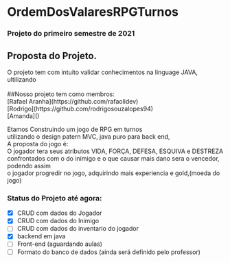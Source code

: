# OrdemDosValaresRPGTurnos
### Projeto do primeiro semestre de 2021</br>

## Proposta do Projeto.</br>
<p>O projeto tem com intuito validar conhecimentos na linguage JAVA, ultilizando</br
conhecimento adquiridos em sala de aula.</p>
</br>
##Nosso projeto tem como membros:</br>
[Rafael Aranha](https://github.com/rafaolidev)</br>
[Rodrigo](https://github.com/rodrigosouzalopes94)</br>
[Amanda]()</br>
<p>
  Etamos Construindo um jogo de RPG em turnos</br>
  utilizando o design patern MVC, java puro para back end, </br>
  A proposta do jogo é:</br>
  O jogador tera seus atributos VIDA, FORÇA, DEFESA, ESQUIVA e DESTREZA </br>
  confrontados com o do inimigo e o que causar mais dano sera o vencedor, podendo assim</br>
  o jogador progredir no jogo, adquirindo mais experiencia e gold,(moeda do jogo)</br>
  </p>
  
  ### Status do Projeto até agora:</br>
  
- [x] CRUD com dados do Jogador
- [x] CRUD com dados do Inimigo
- [ ] CRUD com dados do inventario do jogador
- [x] backend em java
- [ ] Front-end (aguardando aulas)
- [ ] Formato do banco de dados (ainda será definido pelo professor)
</br>

